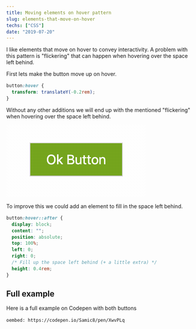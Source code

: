 ```yaml
---
title: Moving elements on hover pattern
slug: elements-that-move-on-hover
techs: ["CSS"]
date: "2019-07-20"
---
```


I like elements that move on hover to convey interactivity. A problem with this pattern is "flickering" that can happen when hovering over the space left behind.

First lets make the button move up on hover.

```css
button:hover {
  transform: translateY(-0.2rem);
}
```

Without any other additions we will end up with the mentioned "flickering" when hovering over the space left behind.

![Flickering](hover-buttons.gif)

To improve this we could add an element to fill in the space left behind.

```css
button:hover::after {
  display: block;
  content: "";
  position: absolute;
  top: 100%;
  left: 0;
  right: 0;
  /* Fill up the space left behind (+ a little extra) */
  height: 0.4rem;
}
```

## Full example

Here is a full example on Codepen with both buttons

`oembed: https://codepen.io/Samic8/pen/XwvPLq`
